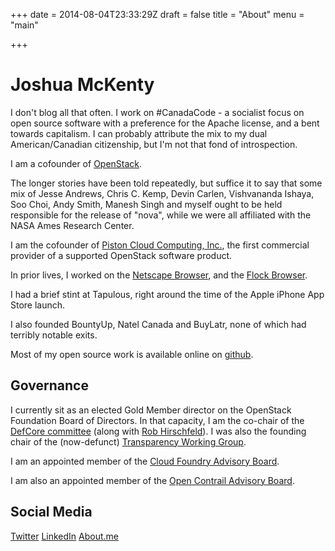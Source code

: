 +++
date = 2014-08-04T23:33:29Z
draft = false
title = "About"
menu = "main"

+++

# Joshua McKenty

I don't blog all that often.
I work on #CanadaCode - a socialist focus on open source software with a preference
for the Apache license, and a bent towards capitalism. I can probably attribute
the mix to my dual American/Canadian citizenship, but I'm not that fond of introspection.

I am a cofounder of [OpenStack](http://www.openstack.org).

The longer stories have been told repeatedly, but suffice it to say that some mix
of Jesse Andrews, Chris C. Kemp, Devin Carlen, Vishvananda Ishaya, Soo Choi,
Andy Smith, Manesh Singh and myself ought to be held responsible for the release of
"nova", while we were all affiliated with the NASA Ames Research Center.

I am the cofounder of [Piston Cloud Computing, Inc.](http://www.pistoncloud.com), the first commercial provider
of a supported OpenStack software product.

In prior lives, I worked on the [Netscape Browser](http://sillydog.org/narchive/ns8.php),
and the [Flock Browser](http://en.wikipedia.org/wiki/Flock_(web_browser)).

I had a brief stint at Tapulous, right around the time of the Apple iPhone App Store launch.

I also founded BountyUp, Natel Canada and BuyLatr, none of which had terribly notable exits.

Most of my open source work is available online on [github](http://github.com/joshuamckenty).

## Governance

I currently sit as an elected Gold Member director on the OpenStack Foundation
Board of Directors. In that capacity, I am the co-chair of the
[DefCore committee](https://wiki.openstack.org/wiki/Governance/DefCoreCommittee)
 (along with [Rob Hirschfeld](http://robhirschfeld.com/)). I was also the founding chair of the (now-defunct)
 [Transparency Working Group](https://wiki.openstack.org/wiki/Governance/Foundation/TransparencyCommittee).

I am an appointed member of the [Cloud Foundry Advisory Board](http://cloudfoundry.org/about/index.html).

I am also an appointed member of the [Open Contrail Advisory Board](http://opencontrail.org/opencontrail-advisory-board/).

## Social Media

[Twitter](https://twitter.com/jmckenty)
[LinkedIn](https://www.linkedin.com/in/joshuamckenty)
[About.me](http://about.me/jmckenty)

